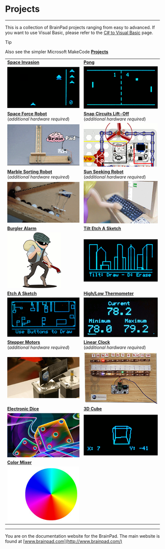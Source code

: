 # Projects
---

This is a collection of BrainPad projects ranging from easy to advanced. If you want to use Visual Basic, please refer to the [C# to Visual Basic](../go-beyond/vb/csharp-to-vb.md) page.

> [!Tip]
> Also see the simpler Microsoft MakeCode [**Projects**](../start-making/projects.md)

|  |  |
|--|--|
| [**Space Invasion**](space-invasion.md)  |  [**Pong**](pong.md)  |
| [![Space Invasion](images/space-invasion.gif)](space-invasion.md) | [![Pong](images/pong.gif)](pong.md) |
| [**Space Force Robot**](space-force.md)</br>(*additional hardware required*) | [**Snap Circuits Lift-Off**](lift-off.md)</br>(*additional hardware required*) |
| [![Space Force](images/space-force.gif)](space-force.md) | [![Snap Circuits](images/snap-circuits.gif)](lift-off.md) |
| [**Marble Sorting Robot**](marble-sorter.md)</br>(*additional hardware required*) | [**Sun Seeking Robot**](sun-seeker.md)</br>(*additional hardware required*) |
| [![Marble Sorter](images/marble-sorter.gif)](marble-sorter.md) | [![Sun seeker](images/sun-seeker.gif)](sun-seeker.md) |
| [**Burgler Alarm**](burglar-alarm.md) | [**Tilt Etch A Sketch**](tilt-etch-a-sketch.md) |
| [![Burglar](images/burglar.gif)](burglar-alarm.md) | [![Tilt Etch A Sketch](images/tilt-etch-a-sketch.gif)](tilt-etch-a-sketch.md) |
| [**Etch A Sketch**](etch-a-sketch.md) | [**High/Low Thermometer**](high-low-thermometer.md) |
| [![Etch A Sketch Drawing](images/etch-a-sketch.gif)](etch-a-sketch.md) | [![Thermometer Screen](images/thermometer.gif)](high-low-thermometer.md) |
| [**Stepper Motors**](stepper-motors.md)</br>(*additional hardware required*) | [**Linear Clock**](linear-clock.md)</br>(*additional hardware required*) |
| [![Stepper Motor](images/stepper-motor.png)](stepper-motors.md) | [![Linear Clock](images/linear-clock.jpg)](linear-clock.md) |
| [**Electronic Dice**](electronic-dice.md) | [**3D Cube**](3d-cube.md) |
| [![Dice](images/dice.jpg)](electronic-dice.md) | [![3D Cube](images/3d-cube.gif)](3d-cube.md) |
| [**Color Mixer**](color-mixer.md) |  |
| [![Color Wheel](images/color-wheel.jpg)](color-mixer.md) |  |


---
You are on the documentation website for the BrainPad. The main website is found at [www.brainpad.com](http://www.brainpad.com/)
